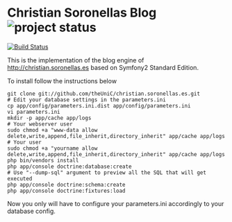 # Christian Soronellas Blog ![project status](http://stillmaintained.com/theUniC/christian.soronellas.es.png) #

[![Build Status](https://secure.travis-ci.org/theUniC/christian.soronellas.es.png)](http://travis-ci.org/theUniC/christian.soronellas.es)

This is the implementation of the blog engine of http://christian.soronellas.es
based on Symfony2 Standard Edition.

To install follow the instructions below

```shell
git clone git://github.com/theUniC/christian.soronellas.es.git
# Edit your database settings in the parameters.ini
cp app/config/parameters.ini.dist app/config/parameters.ini
vi parameters.ini
mkdir -p app/cache app/logs
# Your webserver user
sudo chmod +a "www-data allow delete,write,append,file_inherit,directory_inherit" app/cache app/logs
# Your user
sudo chmod +a "yourname allow delete,write,append,file_inherit,directory_inherit" app/cache app/logs
php bin/vendors install
php app/console doctrine:database:create
# Use "--dump-sql" argument to preview all the SQL that will get executed
php app/console doctrine:schema:create
php app/console doctrine:fixtures:load
```

Now you only will have to configure your parameters.ini accordingly to your database config.
